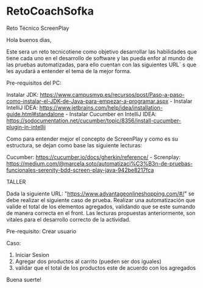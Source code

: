 # RetoCoachSofka


Reto Técnico ScreenPlay

Hola buenos dias,

Este sera un reto tecnicotiene como objetivo desarrollar las habilidades que tiene cada uno en el desarrollo de software y las pueda enfor al mundo de las pruebas automatizadas, para ello cuentan con las siguientes URL´ s que les ayudará a entender el tema de la mejor forma.



Pre-requisitos del PC:

Instalar JDK: https://www.campusmvp.es/recursos/post/Paso-a-paso-como-instalar-el-JDK-de-Java-para-empezar-a-programar.aspx - Instalar IntelliJ IDEA: https://www.jetbrains.com/help/idea/installation-guide.html#standalone - Instalar Cucumber en IntelliJ IDEA: https://sodocumentation.net/cucumber/topic/8356/install-cucumber-plugin-in-intellij

Como para entender mejor el concepto de ScreenPlay y como es su estructura, se dejan como base las siguiente lecturas:

Cucumber: https://cucumber.io/docs/gherkin/reference/ - Screnplay: https://medium.com/@marcela.soto/automatizaci%C3%B3n-de-pruebas-funcionales-serenity-bdd-screen-play-java-942be8217fca


TALLER

Dada la siguiente URL: "https://www.advantageonlineshopping.com/#/" se debe realizar el siguiente caso de prueba. Realizar una automatización que valide el total de los elementos agregados, validando que se este sumando de manera correcta en el front. Las lecturas propuestas anteriormente, son vitales para el desarrollo correcto de la actividad.

Pre-requisito: Crear usuario

Caso:
1. Iniciar Sesion
2. Agregar dos productos al carrito (pueden ser dos iguales)
3. validar que el total de los productos este de acuerdo con los agregados


Buena suerte!
